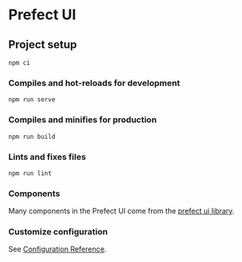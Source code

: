# Prefect UI

## Project setup

```
npm ci
```

### Compiles and hot-reloads for development

```
npm run serve
```

### Compiles and minifies for production

```
npm run build
```

### Lints and fixes files

```
npm run lint
```
### Components

Many components in the Prefect UI come from the [prefect ui library](https://github.com/synopkg/synopkg-ui-library).  
### Customize configuration

See [Configuration Reference](https://cli.vuejs.org/config/).

